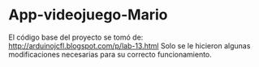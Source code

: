 # App-videojuego-Mario

El código base del proyecto se tomó de: http://arduinojcfl.blogspot.com/p/lab-13.html
Solo se le hicieron algunas modificaciones necesarias para su correcto funcionamiento.
